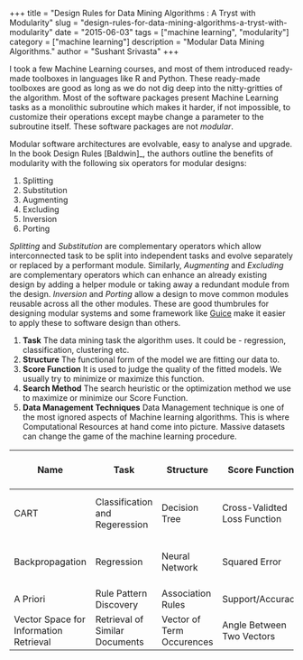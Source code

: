 +++ 
title = "Design Rules for Data Mining Algorithms : A Tryst with Modularity" 
slug = "design-rules-for-data-mining-algorithms-a-tryst-with-modularity" 
date = "2015-06-03" 
tags = ["machine learning", "modularity"] 
category = ["machine learning"] 
description = "Modular Data Mining Algorithms." 
author = "Sushant Srivasta"
+++

I took a few Machine Learning courses, and most of them introduced
ready-made toolboxes in languages like R and Python. These ready-made
toolboxes are good as long as we do not dig deep into the nitty-gritties
of the algorithm. Most of the software packages present Machine Learning
tasks as a monolithic subroutine which makes it harder, if not
impossible, to customize their operations except maybe change a
parameter to the subroutine itself. These software packages are not
*modular*.

Modular software architectures are evolvable, easy to analyse and
upgrade. In the book Design Rules \[Baldwin\]\_, the authors outline the
benefits of modularity with the following six operators for modular designs:

1. Splitting
2. Substitution
3. Augmenting
4. Excluding
5. Inversion
6. Porting


*Splitting* and *Substitution* are complementary operators which allow
interconnected task to be split into independent tasks and evolve
separately or replaced by a performant module. Similarly, *Augmenting*
and *Excluding* are complementary operators which can enhance an already
existing design by adding a helper module or taking away a redundant
module from the design. *Inversion* and *Porting* allow a design to move
common modules reusable across all the other modules. These are good
thumbrules for designing modular systems and some framework like
[Guice](https://github.com/google/guice/wiki/GettingStarted) make it
easier to apply these to software design than others.

1.  **Task** The data mining task the algorithm uses. It could be -
    regression, classification, clustering etc.
2.  **Structure** The functional form of the model we are fitting our
    data to.
3.  **Score Function** It is used to judge the quality of the
    fitted models. We usually try to minimize or maximize this function.
4.  **Search Method** The search heuristic or the optimization method we
    use to maximize or minimize our Score Function.
5.  **Data Management Techniques** Data Management technique is one of
    the most ignored aspects of Machine learning algorithms. This is
    where Computational Resources at hand come into picture. Massive
    datasets can change the game of the machine learning procedure.


| **Name**                               | **Task**                       | **Structure**             | **Score Function**           | **Search Method**              | **Data Management Techniques** |
| -------------------------------------- | ------------------------------ | ------------------------- | ---------------------------- | ------------------------------ | ------------------------------ |
| CART                                   | Classification and Regeression | Decision Tree             | Cross-Validted Loss Function | Greedy Search Over Structures  | Unspecified                    |
| Backpropagation                        | Regression                     | Neural Network            | Squared Error                | Gradient Descent On Parameters | Unspecified                    |
| A Priori                               | Rule Pattern Discovery         | Association Rules         | Support/Accuracy             | Breadth-first Search           | Linear Scans                   |
| Vector Space for Information Retrieval | Retrieval of Similar Documents | Vector of Term Occurences | Angle Between Two Vectors    | Various Techniques             | Fast Indexing Techniques       |
